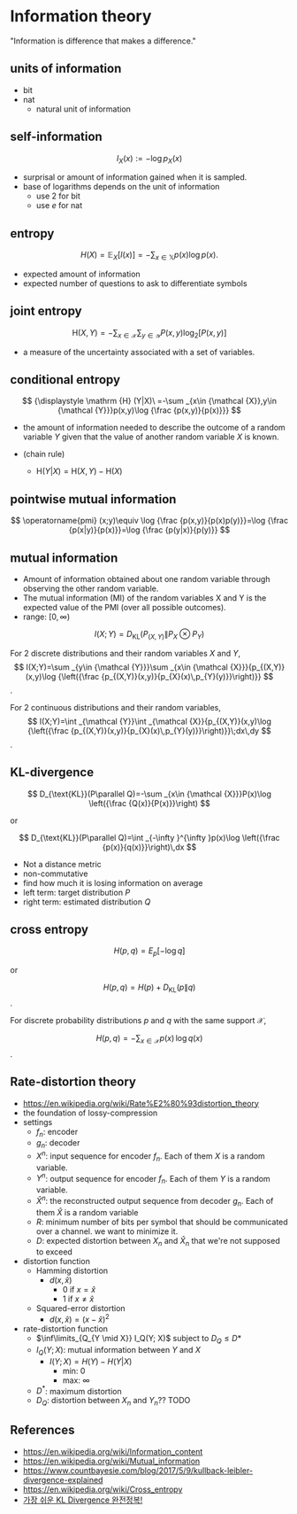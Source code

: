 # Information theory

"Information is difference that makes a difference."

## units of information

- bit
- nat
  - natural unit of information

## self-information

$$
I_X(x) := -\log p_X(x)
$$

- surprisal or amount of information gained when it is sampled.
- base of logarithms depends on the unit of information
  - use 2 for bit
  - use $e$ for nat

## entropy

$$
H(X)=\mathbb {E} _{X}[I(x)]=-\sum _{x\in \mathbb {X} }p(x)\log p(x).
$$

- expected amount of information
- expected number of questions to ask to differentiate symbols

## joint entropy

$$
{\displaystyle \mathrm {H} (X,Y)=-\sum _{x\in {\mathcal {X}}}\sum _{y\in {\mathcal {Y}}}P(x,y)\log _{2}[P(x,y)]}
$$

- a measure of the uncertainty associated with a set of variables.

## conditional entropy

$$
{\displaystyle \mathrm {H} (Y|X)\ =-\sum _{x\in {\mathcal {X}},y\in {\mathcal {Y}}}p(x,y)\log {\frac {p(x,y)}{p(x)}}}
$$

- the amount of information needed to describe the outcome of a random variable $Y$ given that the value of another random variable $X$ is known.

- (chain rule)

  - $\mathrm{H}(Y|X)=\mathrm{H}(X,Y)−\mathrm{H}(X)$

  

## pointwise mutual information

$$
\operatorname{pmi} (x;y)\equiv \log {\frac {p(x,y)}{p(x)p(y)}}=\log {\frac {p(x|y)}{p(x)}}=\log {\frac {p(y|x)}{p(y)}}
$$

## mutual information

- Amount of information obtained about one random variable through observing the other random variable.
- The mutual information (MI) of the random variables X and Y is the expected value of the PMI (over all possible outcomes).
- range: $[0, \infty)$

$$
I(X;Y)=D_{\mathrm {KL} }(P_{(X,Y)}\|P_{X}\otimes P_{Y})
$$

For 2 discrete distributions and their random variables $X$ and $Y$,
$$
I(X;Y)=\sum _{y\in {\mathcal {Y}}}\sum _{x\in {\mathcal {X}}}{p_{(X,Y)}(x,y)\log {\left({\frac {p_{(X,Y)}(x,y)}{p_{X}(x)\,p_{Y}(y)}}\right)}}
$$
.

For 2 continuous distributions and their random variables,
$$
I(X;Y)=\int _{\mathcal {Y}}\int _{\mathcal {X}}{p_{(X,Y)}(x,y)\log {\left({\frac {p_{(X,Y)}(x,y)}{p_{X}(x)\,p_{Y}(y)}}\right)}}\;dx\,dy
$$
.

## KL-divergence

$$
D_{\text{KL}}(P\parallel Q)=-\sum _{x\in {\mathcal {X}}}P(x)\log \left({\frac {Q(x)}{P(x)}}\right)
$$

or

$$
D_{\text{KL}}(P\parallel Q)=\int _{-\infty }^{\infty }p(x)\log \left({\frac {p(x)}{q(x)}}\right)\,dx
$$

- Not a distance metric
- non-commutative
- find how much it is losing information on average
- left term: target distribution $P$
- right term: estimated distribution $Q$

## cross entropy

$$
H(p,q)=E_{p}[-\log q]
$$

or

$$
H(p,q)=H(p)+D_{\mathrm {KL} }(p\|q)
$$
.

For discrete probability distributions $p$ and $q$ with the same support ${\mathcal {X}}$,

$$
H(p,q)=-\sum _{x\in {\mathcal {X}}}p(x)\,\log q(x)
$$
.

## Rate-distortion theory

- https://en.wikipedia.org/wiki/Rate%E2%80%93distortion_theory
- the foundation of lossy-compression
- settings
  - $f_n$: encoder
  - $g_n$: decoder
  - $X^n$: input sequence for encoder $f_n$. Each of them $X$ is a random variable.
  - $Y^n$: output sequence for encoder $f_n$. Each of them $Y$ is a random variable.
  - $\hat{X}^n$: the reconstructed output sequence from decoder $g_n$. Each of them $\hat{X}$ is a random variable
  - $R$: minimum number of bits per symbol that should be communicated over a channel. we want to minimize it.
  - $D$: expected distortion between $X_n$ and $\hat{X}_n$ that we're not supposed to exceed
- distortion function
  - Hamming distortion
    - $d(x, \hat{x})$
      - $0$ if $x = \hat{x}$
      - $1$ if $x \neq \hat{x}$
  - Squared-error distortion
    - $d(x, \hat{x}) = (x - \hat{x})^2$
- rate-distortion function
  - $\inf\limits_{Q_{Y \mid X}} I_Q(Y; X)$ subject to $D_Q \le D*$
  - $I_Q(Y; X)$: mutual information between $Y$ and $X$
    - $I(Y; X) = H(Y) - H(Y|X)$
      - min: 0
      - max: $\infty$
  - $D^*$: maximum distortion
  - $D_Q$: distortion between $X_n$ and $Y_n$?? TODO

## References

- https://en.wikipedia.org/wiki/Information_content
- https://en.wikipedia.org/wiki/Mutual_information
- https://www.countbayesie.com/blog/2017/5/9/kullback-leibler-divergence-explained
- https://en.wikipedia.org/wiki/Cross_entropy
- [가장 쉬운 KL Divergence 완전정복!](https://youtu.be/Dc0PQlNQhGY)
